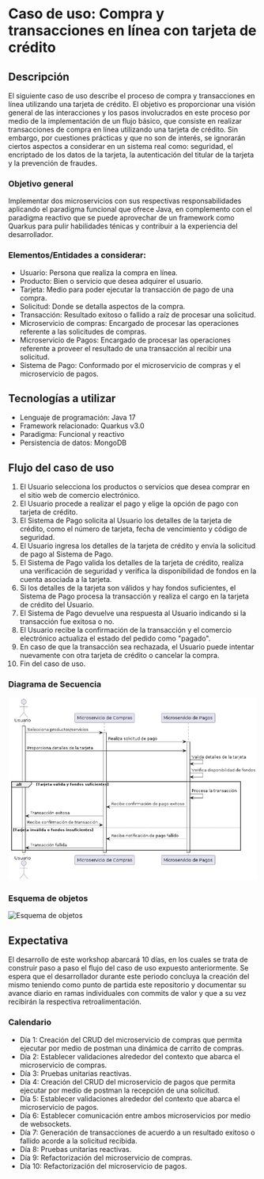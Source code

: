 # Caso de uso: Compra y transacciones en línea con tarjeta de crédito

## Descripción
El siguiente caso de uso describe el proceso de compra y transacciones en línea utilizando una tarjeta de crédito. El objetivo es proporcionar una visión general de las interacciones y los pasos involucrados en este proceso por medio de la implementación de un flujo básico, que consiste en realizar transacciones de compra en línea utilizando una tarjeta de crédito. Sin embargo, por cuestiones prácticas y que no son de interés, se ignorarán ciertos aspectos a considerar en un sistema real como: seguridad,  el encriptado de los datos de la tarjeta, la autenticación del titular de la tarjeta y la prevención de fraudes.

### Objetivo general
Implementar dos microservicios con sus respectivas responsabilidades aplicando el paradigma funcional que ofrece Java, en complemento con el paradigma reactivo que se puede aprovechar de un framework como Quarkus para pulir habilidades ténicas y contribuir a la experiencia del desarrollador.


### Elementos/Entidades a considerar:
- Usuario: Persona que realiza la compra en línea.
- Producto: Bien o servicio que desea adquirer el usuario.
- Tarjeta: Medio para poder ejecutar la transacción de pago de una compra.
- Solicitud: Donde se detalla aspectos de la compra.
- Transacción: Resultado exitoso o fallido a raíz de procesar una solicitud.
- Microservicio de compras: Encargado de procesar las operaciones referente a las solicitudes de compras.
- Microservicio de Pagos: Encargado de procesar las operaciones referente a proveer el resultado de una transacción al recibir una solicitud.
- Sistema de Pago: Conformado por el microservicio de compras y el microservicio de pagos.

## Tecnologías a utilizar
- Lenguaje de programación: Java 17
- Framework relacionado: Quarkus v3.0
- Paradigma: Funcional y reactivo
- Persistencia de datos: MongoDB

## Flujo del caso de uso
1. El Usuario selecciona los productos o servicios que desea comprar en el sitio web de comercio electrónico.
2. El Usuario procede a realizar el pago y elige la opción de pago con tarjeta de crédito.
3. El Sistema de Pago solicita al Usuario los detalles de la tarjeta de crédito, como el número de tarjeta, fecha de vencimiento y código de seguridad.
4. El Usuario ingresa los detalles de la tarjeta de crédito y envía la solicitud de pago al Sistema de Pago.
5. El Sistema de Pago valida los detalles de la tarjeta de crédito, realiza una verificación de seguridad y verifica la disponibilidad de fondos en la cuenta asociada a la tarjeta.
6. Si los detalles de la tarjeta son válidos y hay fondos suficientes, el Sistema de Pago procesa la transacción y realiza el cargo en la tarjeta de crédito del Usuario.
7. El Sistema de Pago devuelve una respuesta al Usuario indicando si la transacción fue exitosa o no.
8. El Usuario recibe la confirmación de la transacción y el comercio electrónico actualiza el estado del pedido como "pagado".
9. En caso de que la transacción sea rechazada, el Usuario puede intentar nuevamente con otra tarjeta de crédito o cancelar la compra.
10. Fin del caso de uso.

### Diagrama de Secuencia

![Diagrama de Secuencia](diagrama.png)

### Esquema de objetos

![Esquema de objetos](https://github.com/sofka-practices/workshop-quarkus/assets/111551105/be973db0-81ac-4ce1-b5a8-7d641ee3b288)

## Expectativa
El desarrollo de este workshop abarcará 10 días, en los cuales se trata de construir paso a paso el flujo del caso de uso expuesto anteriormente. Se espera que el desarrollador durante este periodo concluya la creación del mismo teniendo como punto de partida este repositorio y documentar su avance diario en ramas individuales con commits de valor y que a su vez recibirán la respectiva retroalimentación.

### Calendario

- Día 1: Creación del CRUD del microservicio de compras que permita ejecutar por medio de postman una dinámica de carrito de compras.
- Día 2: Establecer validaciones alrededor del contexto que abarca el microservicio de compras.
- Día 3: Pruebas unitarias reactivas.
- Día 4: Creación del CRUD del microservicio de pagos que permita ejecutar por medio de postman la recepción de una solicitud.
- Día 5: Establecer validaciones alrededor del contexto que abarca el microservicio de pagos.
- Día 6: Establecer comunicación entre ambos microservicios por medio de websockets.
- Día 7: Generación de transacciones de acuerdo a un resultado exitoso o fallido acorde a la solicitud recibida.
- Día 8: Pruebas unitarias reactivas.
- Día 9: Refactorización del microservicio de compras.
- Día 10: Refactorización del microservicio de pagos.



